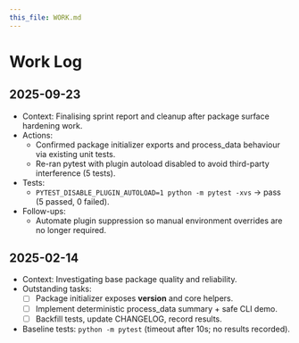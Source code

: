 ```yaml
---
this_file: WORK.md
---
```


# Work Log

## 2025-09-23
- Context: Finalising sprint report and cleanup after package surface hardening work.
- Actions:
  - Confirmed package initializer exports and process_data behaviour via existing unit tests.
  - Re-ran pytest with plugin autoload disabled to avoid third-party interference (5 tests).
- Tests:
  - `PYTEST_DISABLE_PLUGIN_AUTOLOAD=1 python -m pytest -xvs` → pass (5 passed, 0 failed).
- Follow-ups:
  - Automate plugin suppression so manual environment overrides are no longer required.

## 2025-02-14
- Context: Investigating base package quality and reliability.
- Outstanding tasks:
  - [ ] Package initializer exposes __version__ and core helpers.
  - [ ] Implement deterministic process_data summary + safe CLI demo.
  - [ ] Backfill tests, update CHANGELOG, record results.
- Baseline tests: `python -m pytest` (timeout after 10s; no results recorded).
